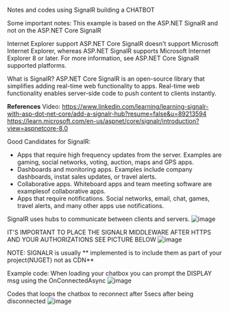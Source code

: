 Notes and codes using SignalR building a CHATBOT

Some important notes:
This example is based on the ASP.NET SignalR and not on the ASP.NET Core SignalR

Internet Explorer support
ASP.NET Core SignalR doesn't support Microsoft Internet Explorer, whereas ASP.NET SignalR supports Microsoft Internet Explorer 8 or later. For more information, see ASP.NET Core SignalR supported platforms.



What is SignalR?
ASP.NET Core SignalR is an open-source library that simplifies adding real-time web functionality to apps. Real-time web functionality enables server-side code to push content to clients instantly.


**References**
Video: https://www.linkedin.com/learning/learning-signalr-with-asp-dot-net-core/add-a-signalr-hub?resume=false&u=89213594
https://learn.microsoft.com/en-us/aspnet/core/signalr/introduction?view=aspnetcore-8.0

Good Candidates for SignalR:
* Apps that require high frequency updates from the server. Examples are gaming, social networks, voting, auction, maps and GPS apps.
* Dashboards and monitoring apps. Examples include company dashboards, instat sales updates, or travel alerts.
* Collaborative apps. Whiteboard apps and team meeting software are examplesof collaborative apps.
* Apps that require notifications. Social networks, email, chat, games, travel alerts, and many other apps use notifications.

SignalR uses hubs to communicate between clients and servers.
![image](https://github.com/CryptoEmo-dev/.NetNotes/assets/123077155/69ba4692-a93a-4590-aac9-20d63de534a9)





IT'S IMPORTANT TO PLACE THE SIGNALR MIDDLEWARE AFTER HTTPS AND YOUR AUTHORIZATIONS SEE PICTURE BELOW
![image](https://github.com/CryptoEmo-dev/.NetNotes/assets/123077155/a44fd709-f343-4943-8145-89177bbb513e)


NOTE: SIGNALR is usually ** implemented is to include them as part of your project(NUGET) not as CDN** 


Example code:
When loading your chatbox you can prompt the DISPLAY msg using the OnConnectedAsync
![image](https://github.com/CryptoEmo-dev/.NetNotes/assets/123077155/a7ccf601-8f54-4ebc-b781-96210ba55692)



Codes that loops the chatbox to reconnect after 5secs after being disconnected 
![image](https://github.com/CryptoEmo-dev/.NetNotes/assets/123077155/55897d7f-681b-41b7-990b-41e1fcc15c89)











